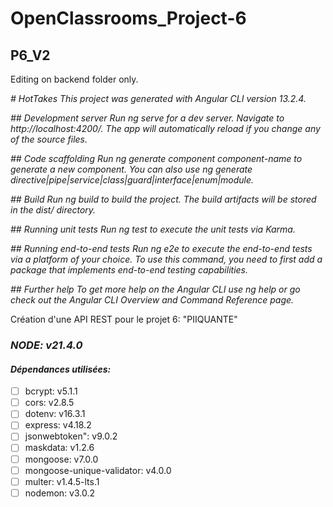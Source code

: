 # **OpenClassrooms_Project-6**
## P6_V2
Editing on backend folder only.

*# HotTakes*
*This project was generated with Angular CLI version 13.2.4.*

*## Development server*
*Run ng serve for a dev server. Navigate to http://localhost:4200/. The app will automatically reload if you change any of the source files.*

*## Code scaffolding*
*Run ng generate component component-name to generate a new component. You can also use ng generate directive|pipe|service|class|guard|interface|enum|module.*

*## Build*
*Run ng build to build the project. The build artifacts will be stored in the dist/ directory.*

*## Running unit tests*
*Run ng test to execute the unit tests via Karma.*

*## Running end-to-end tests*
*Run ng e2e to execute the end-to-end tests via a platform of your choice. To use this command, you need to first add a package that implements end-to-end testing capabilities.*

*## Further help*
*To get more help on the Angular CLI use ng help or go check out the Angular CLI Overview and Command Reference page.*


Création d'une API REST pour le projet 6: "PIIQUANTE"

### *NODE: v21.4.0*


#### *Dépendances utilisées:*
- [ ] bcrypt:  v5.1.1
- [ ] cors: v2.8.5
- [ ] dotenv: v16.3.1
- [ ] express: v4.18.2
- [ ] jsonwebtoken": v9.0.2
- [ ] maskdata: v1.2.6
- [ ] mongoose: v7.0.0
- [ ] mongoose-unique-validator: v4.0.0
- [ ] multer: v1.4.5-lts.1
- [ ] nodemon: v3.0.2